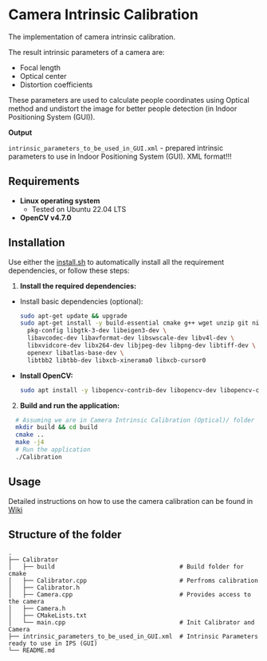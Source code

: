 # Camera Intrinsic Calibration

The implementation of camera intrinsic calibration.

The result intrinsic parameters of a camera are:
  - Focal length
  - Optical center
  - Distortion coefficients

These parameters are used to calculate people coordinates using Optical method and undistort the image for better people detection (in Indoor Positioning System (GUI)).

**Output**

  `intrinsic_parameters_to_be_used_in_GUI.xml` - prepared intrinsic parameters to use in Indoor Positioning System (GUI). XML format!!!

## Requirements

- **Linux operating system**
  - Tested on Ubuntu 22.04 LTS
- **OpenCV v4.7.0**

## Installation

Use either the [install.sh](/Implementation/install.sh) to automatically install all the requirement dependencies, or follow these steps:
1. **Install the required dependencies:** 
  - Install basic dependencies (optional):
    ```sh
    sudo apt-get update && upgrade
    sudo apt-get install -y build-essential cmake g++ wget unzip git ninja-build \
      pkg-config libgtk-3-dev libeigen3-dev \
      libavcodec-dev libavformat-dev libswscale-dev libv4l-dev \
      libxvidcore-dev libx264-dev libjpeg-dev libpng-dev libtiff-dev \
      openexr libatlas-base-dev \
      libtbb2 libtbb-dev libxcb-xinerama0 libxcb-cursor0
    ```

  - **Install OpenCV:**
    ```sh
    sudo apt install -y libopencv-contrib-dev libopencv-dev libopencv-core-dev libopencv-dnn-dev
    ```
    
2. **Build and run the application:**
  ```sh
    # Assuming we are in Camera Intrinsic Calibration (Optical)/ folder
    mkdir build && cd build
    cmake ..
    make -j4
    # Run the application
    ./Calibration
  ```

## Usage

Detailed instructions on how to use the camera calibration can be found in [Wiki]()

## Structure of the folder
```
.
├── Calibrator                                  
│   ├── build                                   # Build folder for cmake
│   ├── Calibrator.cpp                          # Perfroms calibration
│   ├── Calibrator.h                             
│   ├── Camera.cpp                              # Provides access to the camera
│   ├── Camera.h                                
│   ├── CMakeLists.txt                          
│   └── main.cpp                                # Init Calibrator and Camera
├── intrinsic_parameters_to_be_used_in_GUI.xml  # Intrinsic Parameters ready to use in IPS (GUI)
└── README.md
```
